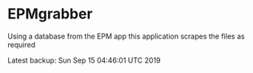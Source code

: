 # EPMgrabber
Using a database from the EPM app this application scrapes the files as required


Latest backup: Sun Sep 15 04:46:01 UTC 2019
